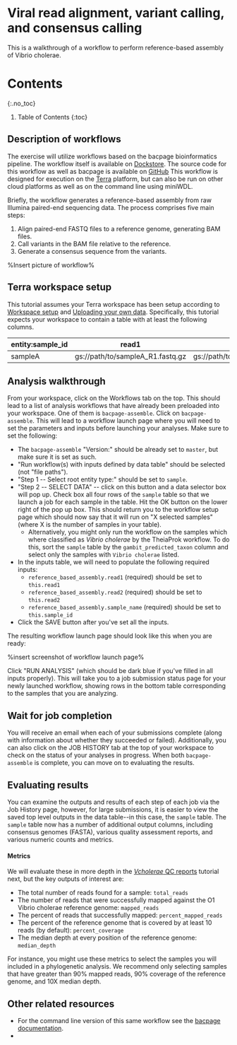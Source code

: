 # Viral read alignment, variant calling, and consensus calling

This is a walkthrough of a workflow to perform reference-based assembly of Vibrio cholerae.

# Contents
{:.no_toc}

1. Table of Contents
   {:toc}

## Description of workflows
The exercise will utilize workflows based on the bacpage bioinformatics pipeline.
The workflow itself is available on [Dockstore](https://dockstore.org/my-workflows/github.com/CholGen/bacpage/bacpage-assemble).
The source code for this workflow as well as bacpage is available on [GitHub](https://github.com/CholGen/bacpage/blob/master/bacpage/workflows/assemble.wdl)
This workflow is designed for execution on the [Terra](https://terra.bio) platform, but can also be run on other cloud 
platforms as well as on the command line using miniWDL.

Briefly, the workflow generates a reference-based assembly from raw Illumina paired-end sequencing data. 
The process comprises five main steps:
1. Align paired-end FASTQ files to a reference genome, generating BAM files.
2. Call variants in the BAM file relative to the reference.
3. Generate a consensus sequence from the variants.

%Insert picture of workflow%

## Terra workspace setup
This tutorial assumes your Terra workspace has been setup according to [Workspace setup](workshop/workspace-setup.md)
and [Uploading your own data](workshop/uploading-data.md).
Specifically, this tutorial expects your workspace to contain a table with at least the following columns.

| entity:sample_id | read1                            | read2                            |
|------------------|----------------------------------|----------------------------------|
| sampleA          | gs://path/to/sampleA_R1.fastq.gz | gs://path/to/sampleA_R2.fastq.gz |

## Analysis walkthrough
From your workspace, click on the Workflows tab on the top. This should lead to a list of analysis workflows that have 
already been preloaded into your
workspace. One of them is `bacpage-assemble`. Click on `bacpage-assemble`.
This will lead to a workflow launch page where you will need to set the parameters and inputs before launching your analyses.
Make sure to set the following:
 - The `bacpage-assemble` "Version:" should be already set to `master`, but make sure it is set as such.
 - "Run workflow(s) with inputs defined by data table" should be selected (not "file paths").
 - "Step 1 -- Select root entity type:" should be set to `sample`.
 - "Step 2 -- SELECT DATA" -- click on this button and a data selector box will pop up. Check box all four rows of 
   the `sample` table so that we launch a job for each sample in the table. Hit the OK button 
   on the lower right of the pop up box. This should return you to the workflow setup page which should now say that 
   it will run on "X selected samples" (where X is the number of samples in your table).
   - Alternatively, you might only run the workflow on the samples which where classified as _Vibrio cholerae_ by 
     the TheiaProk workflow. To do this, sort the `sample` table by the `gambit_predicted_taxon` column and select 
     only the samples with `Vibrio cholerae` listed. 
 - In the inputs table, we will need to populate the following required inputs:
   - `reference_based_assembly.read1` (required) should be set to `this.read1`
   - `reference_based_assembly.read2` (required) should be set to `this.read2`
   - `reference_based_assembly.sample_name` (required) should be set to `this.sample_id`
 - Click the SAVE button after you've set all the inputs. 

The resulting workflow launch page should look like this when you are ready:

%insert screenshot of workflow launch page%

Click "RUN ANALYSIS" (which should be dark blue if you've filled in all inputs properly). This will take you to a job submission
status page for your newly launched workflow, showing rows in the bottom table corresponding to the samples that you 
are analyzing.

## Wait for job completion
You will receive an email when each of your submissions complete (along with information about whether they succeeded or failed).
Additionally, you can also click on the JOB HISTORY tab at the top of your workspace to check on the status of your analyses in progress.
When both `bacpage-assemble` is complete, you can move on to evaluating the results. 

## Evaluating results
You can examine the outputs and results of each step of each job via the Job History page, however, for large 
submissions, it is easier to view the saved top level outputs in the data table--in this case, the `sample` table. 
The `sample` table now has a number of additional output columns, including consensus genomes (FASTA), various 
quality assessment reports, and various numeric counts and metrics. 

#### Metrics
We will evaluate these in more depth in the [_Vcholerae_ QC reports](workshop/report-bacpage-qcviz) tutorial next, 
but the key outputs of interest are:
 - The total number of reads found for a sample: `total_reads`
 - The number of reads that were successfully mapped against the O1 Vibrio cholerae reference genome: `mapped_reads`
 - The percent of reads that successfully mapped: `percent_mapped_reads`
 - The percent of the reference genome that is covered by at least 10 reads (by default): `percent_coverage`
 - The median depth at every position of the reference genome: `median_depth`

For instance, you might use these metrics to select the samples you will included in a phylogenetic analysis. 
We recommend only selecting samples that have greater than 90% mapped reads, 90% coverage of the reference genome, 
and 10X median depth.

## Other related resources
 - For the command line version of this same workflow see the [bacpage documentation](https://cholgen.github.io/sequencing-resources/reference-based-assembly.html#running-the-assembly-pipeline).
 - 